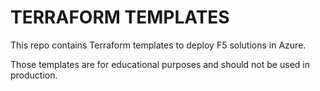 TERRAFORM TEMPLATES
===================

This repo contains Terraform templates to deploy F5 solutions in Azure.

Those templates are for educational purposes and should not be used in production.
